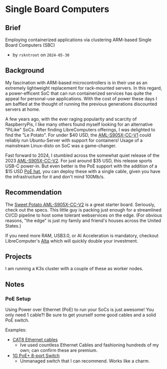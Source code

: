# Single Board Computers

## Brief

Employing containerized applications via clustering ARM-based Single Board Computers (SBC)

- by `rskntroot` on `2024-05-30`

## Background

My fascination with ARM-based microcontrollers is in their use as an extremely lightweight replacement for rack-mounted servers.
 In this regard, a power-efficent SoC that can run containerized services has quite the appeal for personal-use applications.
 With the cost of power these days I am baffled at the thought of running the previous generations discounted servers at home.

A few years ago, with the ever raging popularity and scarcity of RaspberryPis,
 I like many others found myself looking for an alternative "PiLike" SoCs.
 After finding LibreComputers offerings, I was delighted to find the "Le Potato".
 For under $40 USD, the [AML-S905X-CC-V1](https://libre.computer/products/aml-s905x-cc/) could reliably run Ubuntu-Server with support for containers!
 Usage of a mainstream Linux-disto on SoC was a game-changer.

Fast forward to 2024, I stumbled across the somewhat quiet release of the 2023 [AML-S905X-CC-V2](https://libre.computer/products/aml-s905x-cc-v2/).
 For just around $35 USD, this release sports USB-C power-in.
 But even better is the PoE support with the addition of a $15 USD [PoE hat](https://www.loverpi.com/products/loverpi-poe-hat-with-pwm-fan-controller-for-aml-s905x-cc-v2-sweet-potato),
 you can deploy these with a single cable, given you have the infrastructure for it and don't mind 100Mb/s.

## Recommendation

The [Sweet Potato AML-S905X-CC-V2](https://libre.computer/products/aml-s905x-cc-v2/) is a great starter board.
 Seriously, check out the specs.
 This little guy is packing just enough for a streamlined CI/CD pipeline to host some tolerant webservices on the edge.
 (For obvious reasons, "the edge" is just my family and friend's houses across the United States.)

If you need more RAM, USB3.0, or AI Acceleration is mandatory, checkout LibreComputer's
  [Alta](https://libre.computer/products/aml-a311d-cc/) which will quickly double your investment.

## Projects

I am running a K3s cluster with a couple of these as worker nodes.

## Notes

### PoE Setup

Using Power over Ethernet (PoE) to run your SoCs is just awesome! You only need 1 cable?! Be sure to get yourself some good cables and a solid PoE switch.

Examples:

- [CAT8 Ethernet cables](https://www.amazon.com/dp/B08PL1P53C/)
    - Ive used countless Ethernet Cables and fashioning hundreds of my own; can confirm these are premium.
- [1G PoE+ 8-port Switch](https://www.amazon.com/dp/B08FCQ8BRC)
    - Unmanaged switch that I can recommend. Works like a charm.
